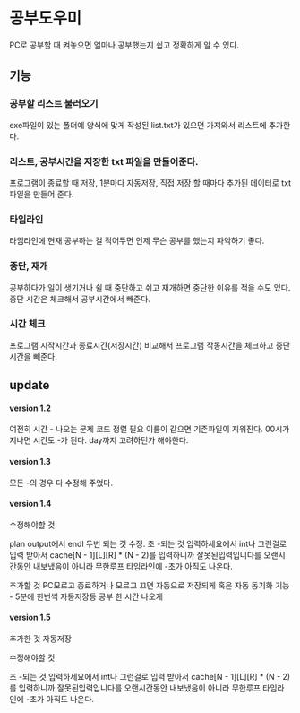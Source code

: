﻿# 공부도우미

PC로 공부할 때 켜놓으면 얼마나 공부했는지 쉽고 정확하게 알 수 있다.

## 기능

### 공부할 리스트 불러오기

exe파일이 있는 폴더에 양식에 맞게 작성된 list.txt가 있으면 가져와서 리스트에 추가한다.

### 리스트, 공부시간을 저장한 txt 파일을 만들어준다.

프로그램이 종료할 때 저장, 1분마다 자동저장, 직접 저장 할 때마다 추가된 데이터로 txt파일을 만들어 준다. 

### 타임라인

타임라인에 현재 공부하는 걸 적어두면 언제 무슨 공부를 했는지 파악하기 좋다.

### 중단, 재개

공부하다가 일이 생기거나 쉴 때 중단하고 쉬고 재개하면 중단한 이유를 적을 수도 있다. 중단 시간은 체크해서 공부시간에서 빼준다.

### 시간 체크

프로그램 시작시간과 종료시간(저장시간) 비교해서 프로그램 작동시간을 체크하고 중단 시간을 빼준다.

## update 

#### version 1.2
여전히 시간 - 나오는 문제
코드 정렬 필요
이름이 같으면 기존파일이 지워진다. 
00시가 지나면 시간도 -가 된다. day까지 고려하던가 해야한다. 

#### version 1.3

모든 -의 경우 다 수정해 주었다. 

#### version 1.4

수정해야할 것

plan output에서 endl 두번 되는 것 수정. 
초 -되는 것
입력하세요에서 int나 그런걸로 입력 받아서 cache[N - 1][L][R] * (N - 2)를 입력하니까 잘못된입력입니다를 오랜시간동안 내보냈음이 아니라 무한루프 
타임라인에 -초가 아직도 나온다. 

추가할 것
PC모르고 종료하거나 모르고 끄면 자동으로 저장되게 혹은 자동 동기화 기능 - 5분에 한번씩 자동저장등 
공부 한 시간 나오게 

#### version 1.5

추가한 것 
자동저장

수정해야할 것

초 -되는 것
입력하세요에서 int나 그런걸로 입력 받아서 cache[N - 1][L][R] * (N - 2)를 입력하니까 잘못된입력입니다를 오랜시간동안 내보냈음이 아니라 무한루프 
타임라인에 -초가 아직도 나온다. 
